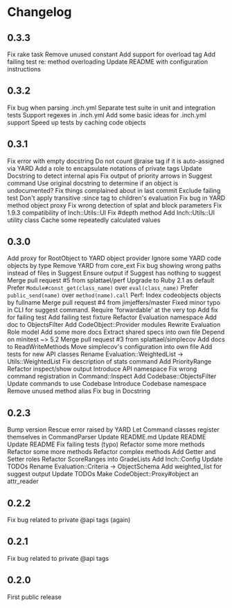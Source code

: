 # Changelog

## 0.3.3

Fix rake task
Remove unused constant
Add support for overload tag
Add failing test re: method overloading
Update README with configuration instructions


## 0.3.2

Fix bug when parsing .inch.yml
Separate test suite in unit and integration tests
Support regexes in .inch.yml
Add some basic ideas for .inch.yml support
Speed up tests by caching code objects


## 0.3.1

Fix error with empty docstring
Do not count @raise tag if it is auto-assigned via YARD
Add a role to encapsulate notations of private tags
Update Docstring to detect internal apis
Fix output of priority arrows in Suggest command
Use original docstring to determine if an object is undocumented?
Fix things complained about in last commit
Exclude failing test
Don't apply transitive :since tag to children's evaluation
Fix bug in YARD method object proxy
Fix wrong detection of splat and block parameters
Fix 1.9.3 compatibility of Inch::Utils::UI
Fix #depth method
Add Inch::Utils::UI utility class
Cache some repeatedly calculated values


## 0.3.0

Add proxy for RootObject to YARD object provider
Ignore some YARD code objects by type
Remove YARD from core_ext
Fix bug showing wrong paths instead of files in Suggest
Ensure output if Suggest has nothing to suggest
Merge pull request #5 from splattael/perf
Upgrade to Ruby 2.1 as default
Prefer `Module#const_get(class_name)` over `eval(class_name)`
Prefer `public_send(name)` over `method(name).call`
Perf: Index codeobjects objects by fullname
Merge pull request #4 from jimjeffers/master
Fixed minor typo in CLI for suggest command.
Require 'forwardable' at the very top
Add fix for failing test
Add failing test fixture
Refactor Evaluation namespace
Add doc to ObjectsFilter
Add CodeObject::Provider modules
Rewrite Evaluation Role model
Add some more docs
Extract shared specs into own file
Depend on minitest ~> 5.2
Merge pull request #3 from splattael/simplecov
Add docs to ReadWriteMethods
Move simplecov's configuration into own file
Add tests for new API classes
Rename Evaluation::WeightedList -> Utils::WeightedList
Fix description of stats command
Add PriorityRange
Refactor inspect/show output
Introduce API namespace
Fix wrong command registration in Command::Inspect
Add Codebase::ObjectsFilter
Update commands to use Codebase
Introduce Codebase namespace
Remove unused method alias
Fix bug in Docstring


## 0.2.3

Bump version
Rescue error raised by YARD
Let Command classes register themselves in CommandParser
Update README.md
Update README
Update README
Fix failing tests (typo)
Refactor some more methods
Refactor some more methods
Refactor complex methods
Add Getter and Setter roles
Refactor ScoreRanges into GradeLists
Add Inch::Config
Update TODOs
Rename Evaluation::Criteria -> ObjectSchema
Add weighted_list for suggest output
Update TODOs
Make CodeObject::Proxy#object an attr_reader


## 0.2.2

Fix bug related to private @api tags (again)


## 0.2.1

Fix bug related to private @api tags


## 0.2.0

First public release
